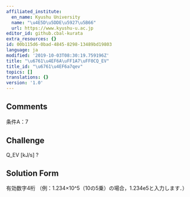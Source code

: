 ```yaml
---
affiliated_institute:
  en_name: Kyushu University
  name: "\u4E5D\u5DDE\u5927\u5B66"
  url: https://www.kyushu-u.ac.jp
editor_id: github.cbal-kurata
extra_resources: {}
id: 00b115d6-0bad-4845-8298-13489bd19803
language: ja
modified: '2019-10-03T08:30:19.759196Z'
title: "\u6761\u4EF6A\uFF1A7\uFF0CQ_EV"
title_id: "\u6761\u4EF6a7qev"
topics: []
translations: {}
version: '1.0'
---
```


## Comments
条件A：7

## Challenge
Q_EV [kJ/s] ?

## Solution Form
有効数字4桁
（例：1.234×10^5（10の5乗）の場合，1.234e5と入力します．）




